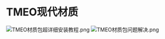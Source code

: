 # TMEO现代材质

![TMEO材质包超详细安装教程.png](https://raw.githubusercontent.com/MineGraphCN/ImageLib/main/MGCD/images/instructions/TMEO材质包超详细安装教程.png)
![TMEO材质包问题解决.png](https://raw.githubusercontent.com/MineGraphCN/ImageLib/main/MGCD/images/instructions/TMEO材质包问题解决.png)
